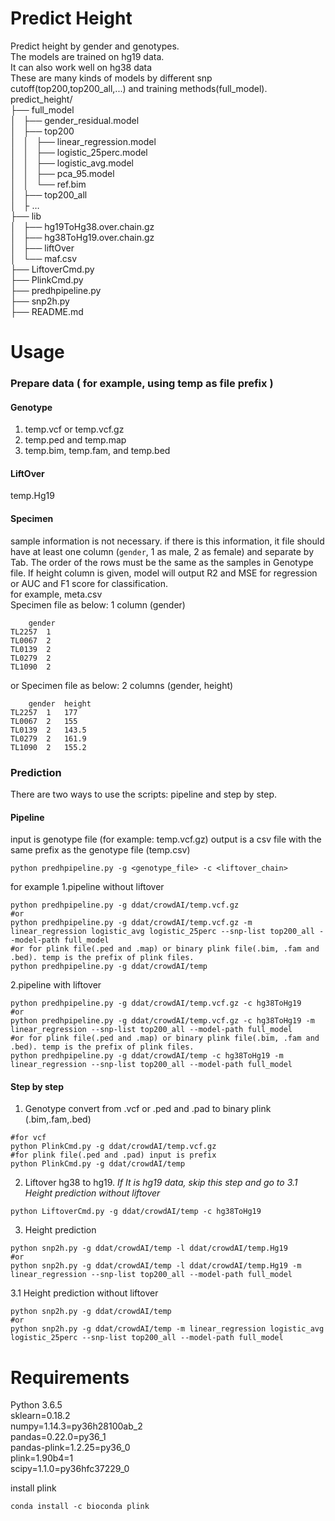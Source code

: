 Predict Height
==============

Predict height by gender and genotypes.   
The models are trained on hg19 data.  
It can also work well on hg38 data  
These are many kinds of models by different snp cutoff(top200,top200_all,...) and training methods(full_model).   
predict_height/  
├── full_model  
│   ├── gender_residual.model  
│   ├── top200  
│   │   ├── linear_regression.model  
│   │   ├── logistic_25perc.model  
│   │   ├── logistic_avg.model  
│   │   ├── pca_95.model  
│   │   └── ref.bim  
│   ├── top200_all  
│   ├         …  
├── lib  
│   ├── hg19ToHg38.over.chain.gz  
│   ├── hg38ToHg19.over.chain.gz  
│   ├── liftOver  
│   └── maf.csv  
├── LiftoverCmd.py  
├── PlinkCmd.py  
├── predhpipeline.py  
├── snp2h.py  
├── README.md  

# Usage

### Prepare data ( for example, using temp as file prefix )

#### Genotype 
1. temp.vcf or temp.vcf.gz  
2. temp.ped and temp.map  
3. temp.bim, temp.fam, and temp.bed  

#### LiftOver
temp.Hg19

#### Specimen
sample information is not necessary. if there is this information, it file should have at least one column (`gender`, 1 as male, 2 as female) and separate by Tab. The order of the rows must be the same as the samples in Genotype file. If height column is given, model will output R2 and MSE for regression or AUC and F1 score for classification.  
for example, meta.csv  
Specimen file as below: 1 column (gender)  
```
	gender
TL2257	1
TL0067	2
TL0139	2
TL0279	2
TL1090	2
```
or Specimen file as below: 2 columns (gender, height)
```
	gender	height
TL2257	1	177
TL0067	2	155
TL0139	2	143.5
TL0279	2	161.9
TL1090	2	155.2
```

### Prediction
There are two ways to use the scripts: pipeline and step by step.

#### Pipeline
input is genotype file (for example: temp.vcf.gz)
output is a csv file with the same prefix as the genotype file (temp.csv)
```
python predhpipeline.py -g <genotype_file> -c <liftover_chain>
```
for example 
1.pipeline without liftover
```
python predhpipeline.py -g ddat/crowdAI/temp.vcf.gz 
#or
python predhpipeline.py -g ddat/crowdAI/temp.vcf.gz -m linear_regression logistic_avg logistic_25perc --snp-list top200_all --model-path full_model
#or for plink file(.ped and .map) or binary plink file(.bim, .fam and .bed). temp is the prefix of plink files.
python predhpipeline.py -g ddat/crowdAI/temp
```

2.pipeline with liftover
```
python predhpipeline.py -g ddat/crowdAI/temp.vcf.gz -c hg38ToHg19
#or
python predhpipeline.py -g ddat/crowdAI/temp.vcf.gz -c hg38ToHg19 -m linear_regression --snp-list top200_all --model-path full_model
#or for plink file(.ped and .map) or binary plink file(.bim, .fam and .bed). temp is the prefix of plink files.
python predhpipeline.py -g ddat/crowdAI/temp -c hg38ToHg19 -m linear_regression --snp-list top200_all --model-path full_model
```

#### Step by step
1. Genotype convert from .vcf or .ped and .pad to binary plink (.bim,.fam,.bed)
```
#for vcf
python PlinkCmd.py -g ddat/crowdAI/temp.vcf.gz
#for plink file(.ped and .pad) input is prefix
python PlinkCmd.py -g ddat/crowdAI/temp
```
2. Liftover hg38 to hg19. *If It is hg19 data, skip this step and go to 3.1 Height prediction without liftover*
```
python LiftoverCmd.py -g ddat/crowdAI/temp -c hg38ToHg19
```
3. Height prediction
```
python snp2h.py -g ddat/crowdAI/temp -l ddat/crowdAI/temp.Hg19
#or
python snp2h.py -g ddat/crowdAI/temp -l ddat/crowdAI/temp.Hg19 -m linear_regression --snp-list top200_all --model-path full_model
```
3.1 Height prediction without liftover
```
python snp2h.py -g ddat/crowdAI/temp
#or
python snp2h.py -g ddat/crowdAI/temp -m linear_regression logistic_avg logistic_25perc --snp-list top200_all --model-path full_model
```

# Requirements
Python 3.6.5  
sklearn=0.18.2  
numpy=1.14.3=py36h28100ab_2  
pandas=0.22.0=py36_1  
pandas-plink=1.2.25=py36_0  
plink=1.90b4=1  
scipy=1.1.0=py36hfc37229_0  

install plink
```
conda install -c bioconda plink
```
